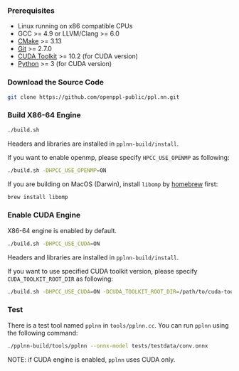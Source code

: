 ### Prerequisites

* Linux running on x86 compatible CPUs
* GCC >= 4.9 or LLVM/Clang >= 6.0
* [CMake](https://cmake.org/download/) >= 3.13
* [Git](https://git-scm.com/downloads) >= 2.7.0
* [CUDA Toolkit](https://developer.nvidia.com/cuda-toolkit-archive) >= 10.2 (for CUDA version)
* [Python](https://www.python.org/downloads/) >= 3 (for CUDA version)

### Download the Source Code

```bash
git clone https://github.com/openppl-public/ppl.nn.git
```

### Build X86-64 Engine

```bash
./build.sh
```

Headers and libraries are installed in `pplnn-build/install`.

If you want to enable openmp, please specify `HPCC_USE_OPENMP` as following:

```bash
./build.sh -DHPCC_USE_OPENMP=ON
```

If you are building on MacOS (Darwin), install `libomp` by [homebrew](https://brew.sh/) first:
```bash
brew install libomp
```

### Enable CUDA Engine

X86-64 engine is enabled by default.

```bash
./build.sh -DHPCC_USE_CUDA=ON
```

Headers and libraries are installed in `pplnn-build/install`.

If you want to use specified CUDA toolkit version, please specify `CUDA_TOOLKIT_ROOT_DIR` as following:

```bash
./build.sh -DHPCC_USE_CUDA=ON -DCUDA_TOOLKIT_ROOT_DIR=/path/to/cuda-toolkit-root-dir
```

### Test

There is a test tool named `pplnn` in `tools/pplnn.cc`. You can run `pplnn` using the following command:

```bash
./pplnn-build/tools/pplnn --onnx-model tests/testdata/conv.onnx
```

NOTE: if CUDA engine is enabled, `pplnn` uses CUDA only.
